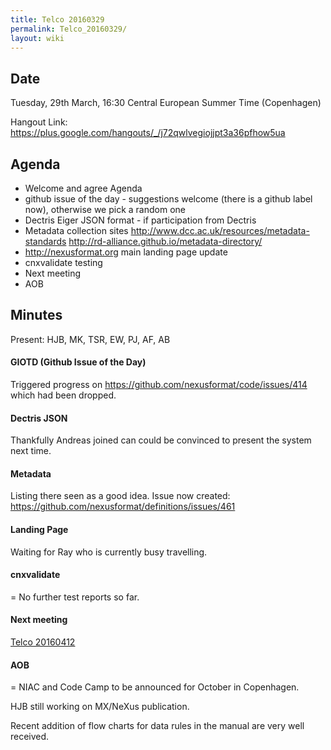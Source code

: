```yaml
---
title: Telco 20160329
permalink: Telco_20160329/
layout: wiki
---
```


Date
----

Tuesday, 29th March, 16:30 Central European Summer Time (Copenhagen)

Hangout Link:
<https://plus.google.com/hangouts/_/j72qwlvegiojjpt3a36pfhow5ua>

Agenda
------

-   Welcome and agree Agenda
-   github issue of the day - suggestions welcome (there is a github
    label now), otherwise we pick a random one
-   Dectris Eiger JSON format - if participation from Dectris
-   Metadata collection sites
    <http://www.dcc.ac.uk/resources/metadata-standards>
    <http://rd-alliance.github.io/metadata-directory/>
-   <http://nexusformat.org> main landing page update
-   cnxvalidate testing
-   Next meeting
-   AOB

Minutes
-------

Present: HJB, MK, TSR, EW, PJ, AF, AB

#### GIOTD (Github Issue of the Day)

Triggered progress on <https://github.com/nexusformat/code/issues/414>
which had been dropped.

#### Dectris JSON

Thankfully Andreas joined can could be convinced to present the system
next time.

#### Metadata

Listing there seen as a good idea. Issue now created:
<https://github.com/nexusformat/definitions/issues/461>

#### Landing Page

Waiting for Ray who is currently busy travelling.

#### cnxvalidate

= No further test reports so far.

#### Next meeting

[Telco 20160412](Telco_20160412 "wikilink")

#### AOB

= NIAC and Code Camp to be announced for October in Copenhagen.

HJB still working on MX/NeXus publication.

Recent addition of flow charts for data rules in the manual are very
well received.
